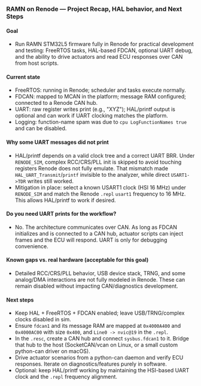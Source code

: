 ### RAMN on Renode — Project Recap, HAL behavior, and Next Steps

#### Goal
- Run RAMN STM32L5 firmware fully in Renode for practical development and testing: FreeRTOS tasks, HAL-based FDCAN, optional UART debug, and the ability to drive actuators and read ECU responses over CAN from host scripts.

#### Current state
- FreeRTOS: running in Renode; scheduler and tasks execute normally.
- FDCAN: mapped to MCAN in the platform; message RAM configured; connected to a Renode CAN hub.
- UART: raw register writes print (e.g., "XYZ"); HAL/printf output is optional and can work if UART clocking matches the platform.
- Logging: function-name spam was due to `cpu LogFunctionNames true` and can be disabled.

#### Why some UART messages did not print
- HAL/printf depends on a valid clock tree and a correct UART BRR. Under `RENODE_SIM`, complex RCC/CRS/PLL init is skipped to avoid touching registers Renode does not fully emulate. That mismatch made `HAL_UART_Transmit`/`printf` invisible to the analyzer, while direct `USART1->TDR` writes still worked.
- Mitigation in place: select a known USART1 clock (HSI 16 MHz) under `RENODE_SIM` and match the Renode `.repl` `usart1` frequency to 16 MHz. This allows HAL/printf to work if desired.

#### Do you need UART prints for the workflow?
- No. The architecture communicates over CAN. As long as FDCAN initializes and is connected to a CAN hub, actuator scripts can inject frames and the ECU will respond. UART is only for debugging convenience.

#### Known gaps vs. real hardware (acceptable for this goal)
- Detailed RCC/CRS/PLL behavior, USB device stack, TRNG, and some analog/DMA interactions are not fully modeled in Renode. These can remain disabled without impacting CAN/diagnostics development.

#### Next steps
- Keep HAL + FreeRTOS + FDCAN enabled; leave USB/TRNG/complex clocks disabled in sim.
- Ensure `fdcan1` and its message RAM are mapped at `0x4000A400` and `0x4000AC00` with size `0x400`, and `Line0 -> nvic@19` in the `.repl`.
- In the `.resc`, create a CAN hub and connect `sysbus.fdcan1` to it. Bridge that hub to the host (SocketCAN/vcan on Linux, or a small custom python-can driver on macOS).
- Drive actuator scenarios from a python-can daemon and verify ECU responses. Iterate on diagnostics/features purely in software.
- Optional: keep HAL/printf working by maintaining the HSI-based UART clock and the `.repl` frequency alignment.


